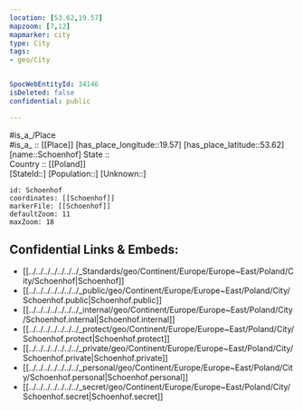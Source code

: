 ```yaml
---
location: [53.62,19.57] 
mapzoom: [7,12] 
mapmarker: city 
type: City
tags:
- geo/City


SpocWebEntityId: 34146
isDeleted: false
confidential: public

---
```

#is_a_/Place  
#is_a_ :: [[Place]] 
[has_place_longitude::19.57] 
[has_place_latitude::53.62] 
[name::Schoenhof] 
State ::  
Country :: [[Poland]]  
[StateId::] 
[Population::] 
[Unknown::] 


```leaflet
id: Schoenhof
coordinates: [[Schoenhof]] 
markerFile: [[Schoenhof]] 
defaultZoom: 11 
maxZoom: 18
```


## Confidential Links & Embeds: 
- [[../../../../../../../_Standards/geo/Continent/Europe/Europe~East/Poland/City/Schoenhof|Schoenhof]] 
- [[../../../../../../../_public/geo/Continent/Europe/Europe~East/Poland/City/Schoenhof.public|Schoenhof.public]] 
- [[../../../../../../../_internal/geo/Continent/Europe/Europe~East/Poland/City/Schoenhof.internal|Schoenhof.internal]] 
- [[../../../../../../../_protect/geo/Continent/Europe/Europe~East/Poland/City/Schoenhof.protect|Schoenhof.protect]] 
- [[../../../../../../../_private/geo/Continent/Europe/Europe~East/Poland/City/Schoenhof.private|Schoenhof.private]] 
- [[../../../../../../../_personal/geo/Continent/Europe/Europe~East/Poland/City/Schoenhof.personal|Schoenhof.personal]] 
- [[../../../../../../../_secret/geo/Continent/Europe/Europe~East/Poland/City/Schoenhof.secret|Schoenhof.secret]] 
